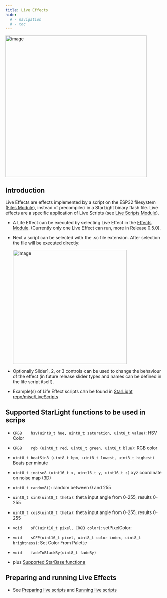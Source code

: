 ```yaml
---
title: Live Effects
hide:
  # - navigation
  # - toc
---
```


<img width="450" alt="image" src="https://github.com/user-attachments/assets/418fb6ee-3580-456e-97e0-9344a0d13fac">

## Introduction

Live Effects are effects implemented by a script on the ESP32 filesystem ([Files Module](/StarDocs/SysMod/SysModFiles)), instead of precompiled in a StarLight binary flash file. Live effects are a specific application of Live Scripts (see [Live Scripts Module](/StarDocs/UserMod/UserModLiveScripts)).

* A Life Effect can be executed by selecting Live Effect in the [Effects Module](/StarDocs/StarLightMod/StarLightModEffects/). (Currently only one Live Effect can run, more in Release 0.5.0).

* Next a script can be selected with the .sc file extension. After selection the file will be executed directly:

    <img width="362" alt="image" src="https://github.com/user-attachments/assets/de946239-6ad7-4df5-bbd1-92e484be57f0">

* Optionally Slider1, 2, or 3 controls can be used to change the behaviour of the effect (in future release slider types and names can be defined in the life script itself).

* Example(s) of Life Effect scripts can be found in [StarLight repo/misc/LiveScripts](https://github.com/MoonModules/StarBase/tree/main/misc/LiveScripts)

## Supported StarLight functions to be used in scrips

* ```CRGB    hsv(uint8_t hue, uint8_t saturation, uint8_t value)```: HSV Color
* ```CRGB    rgb (uint8_t red, uint8_t green, uint8_t blue)```: RGB color
* ```uint8_t beatSin8 (uint8_t bpm, uint8_t lowest, uint8_t highest)``` Beats per minute 
* ```uint8_t inoise8 (uint16_t x, uint16_t y, uint16_t z)``` xyz coordinate on noise map (3D)
* ```uint8_t random8()```: random between 0 and 255
* ```uint8_t sin8(uint8_t theta)```: theta input angle from 0-255, results 0-255
* ```uint8_t cos8(uint8_t theta)```: theta input angle from 0-255, results 0-255
* ```void    sPC(uint16_t pixel, CRGB color)```: setPixelColor: 
* ```void    sCFP(uint16_t pixel, uint8_t color index, uint8_t brightness)```: Set Color From Palette
* ```void    fadeToBlackBy(uint8_t fadeBy)```

* plus [Supported StarBase functions](https://ewowi.github.io/StarDocs/UserMod/UserModLiveScripts/#preparing-live-scripts)

## Preparing and running Live Effects

* See [Preparing live scripts](StarDocs/UserMod/UserModLiveScripts/#preparing-live-scripts) and [Running live scripts](/StarDocs/UserMod/UserModLiveScripts/#running-live-scripts)
